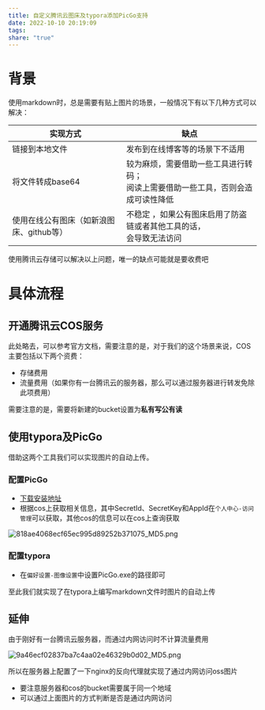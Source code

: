```yaml
---
title: 自定义腾讯云图床及typora添加PicGo支持
date: 2022-10-10 20:19:09
tags: 
share: "true"
---
```


# 背景

使用markdown时，总是需要有贴上图片的场景，一般情况下有以下几种方式可以解决：

| 实现方式                                 | 缺点                                                         |
| ---------------------------------------- | ------------------------------------------------------------ |
| 链接到本地文件                           | 发布到在线博客等的场景下不适用                               |
| 将文件转成base64                         | 较为麻烦，需要借助一些工具进行转码；<br>阅读上需要借助一些工具，否则会造成可读性降低 |
| 使用在线公有图床（如新浪图床、github等） | 不稳定 ，如果公有图床启用了防盗链或者其他工具的话，<br>会导致无法访问 |

使用腾讯云存储可以解决以上问题，唯一的缺点可能就是要收费吧

<!--more-->

# 具体流程

## 开通腾讯云COS服务

此处略去，可以参考官方文档，需要注意的是，对于我们的这个场景来说，COS主要包括以下两个资费：

* 存储费用
* 流量费用（如果你有一台腾讯云的服务器，那么可以通过服务器进行转发免除此项费用）

需要注意的是，需要将新建的bucket设置为**私有写公有读**

## 使用typora及PicGo

借助这两个工具我们可以实现图片的自动上传。

### 配置PicGo

* [下载安装地址](https://picgo.github.io/PicGo-Doc/zh/guide/)
* 根据cos上获取相关信息，其中SecretId、SecretKey和AppId在`个人中心-访问管理`可以获取，其他cos的信息可以在cos上查询获取

![818ae4068ecf65ec995d89252b371075_MD5.png](attachments/818ae4068ecf65ec995d89252b371075_MD5.png)

### 配置typora

* 在`偏好设置-图像设置`中设置PicGo.exe的路径即可

至此我们就实现了在typora上编写markdown文件时图片的自动上传

## 延伸

由于刚好有一台腾讯云服务器，而通过内网访问时不计算流量费用

![9a46ecf02837ba7c4aa02e46329b0d02_MD5.png](attachments/9a46ecf02837ba7c4aa02e46329b0d02_MD5.png)

所以在服务器上配置了一下nginx的反向代理就实现了通过内网访问oss图片

* 要注意服务器和cos的bucket需要属于同一个地域
* 可以通过上面图片的方式判断是否是通过内网访问
